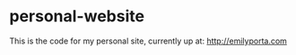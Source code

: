 personal-website
================
This is the code for my personal site, currently up at: http://emilyporta.com
